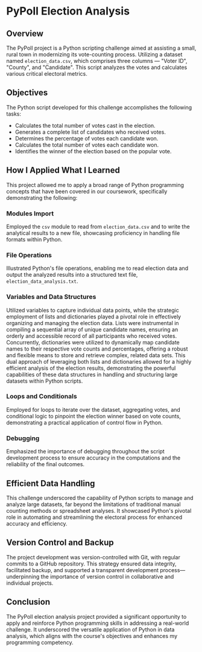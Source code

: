 # PyPoll Election Analysis

## Overview
The PyPoll project is a Python scripting challenge aimed at assisting a small, rural town in modernizing its vote-counting process. Utilizing a dataset named `election_data.csv`, which comprises three columns — "Voter ID", "County", and "Candidate". This script analyzes the votes and calculates various critical electoral metrics.

## Objectives
The Python script developed for this challenge accomplishes the following tasks:
- Calculates the total number of votes cast in the election.
- Generates a complete list of candidates who received votes.
- Determines the percentage of votes each candidate won.
- Calculates the total number of votes each candidate won.
- Identifies the winner of the election based on the popular vote.

## How I Applied What I Learned
This project allowed me to apply a broad range of Python programming concepts that have been covered in our coursework, specifically demonstrating the following:

### Modules Import
Employed the `csv` module to read from `election_data.csv` and to write the analytical results to a new file, showcasing proficiency in handling file formats within Python.

### File Operations
Illustrated Python's file operations, enabling me to read election data and output the analyzed results into a structured text file, `election_data_analysis.txt`.

### Variables and Data Structures
Utilized variables to capture individual data points, while the strategic employment of lists and dictionaries played a pivotal role in effectively organizing and managing the election data. Lists were instrumental in compiling a sequential array of unique candidate names, ensuring an orderly and accessible record of all participants who received votes. Concurrently, dictionaries were utilized to dynamically map candidate names to their respective vote counts and percentages, offering a robust and flexible means to store and retrieve complex, related data sets. This dual approach of leveraging both lists and dictionaries allowed for a highly efficient analysis of the election results, demonstrating the powerful capabilities of these data structures in handling and structuring large datasets within Python scripts.

### Loops and Conditionals
Employed for loops to iterate over the dataset, aggregating votes, and conditional logic to pinpoint the election winner based on vote counts, demonstrating a practical application of control flow in Python.

### Debugging
Emphasized the importance of debugging throughout the script development process to ensure accuracy in the computations and the reliability of the final outcomes.

## Efficient Data Handling
This challenge underscored the capability of Python scripts to manage and analyze large datasets, far beyond the limitations of traditional manual counting methods or spreadsheet analyses. It showcased Python's pivotal role in automating and streamlining the electoral process for enhanced accuracy and efficiency.

## Version Control and Backup
The project development was version-controlled with Git, with regular commits to a GitHub repository. This strategy ensured data integrity, facilitated backup, and supported a transparent development process—underpinning the importance of version control in collaborative and individual projects.

## Conclusion
The PyPoll election analysis project provided a significant opportunity to apply and reinforce Python programming skills in addressing a real-world challenge. It underscored the versatile application of Python in data analysis, which aligns with the course's objectives and enhances my programming competency.